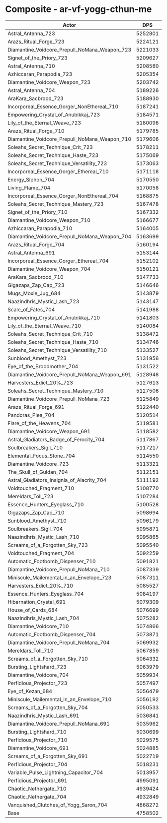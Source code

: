 # Composite - ar-vf-yogg-cthun-me
| Actor | DPS | Increase |
|---|:---:|:---:|
|Astral_Antenna_723|5252801|10.39%|
|Arazs_Ritual_Forge_723|5224121|9.78%|
|Diamantine_Voidcore_Prepull_NoMana_Weapon_723|5221033|9.72%|
|Signet_of_the_Priory_723|5209627|9.48%|
|Astral_Antenna_710|5208580|9.46%|
|Azhiccaran_Parapodia_723|5205354|9.39%|
|Diamantine_Voidcore_Weapon_723|5203742|9.36%|
|Astral_Antenna_704|5189226|9.05%|
|AraKara_Sacbrood_723|5188930|9.05%|
|Incorporeal_Essence_Gorger_NonEthereal_710|5187241|9.01%|
|Empowering_Crystal_of_Anubikkaj_723|5184571|8.95%|
|Lily_of_the_Eternal_Weave_723|5180096|8.86%|
|Arazs_Ritual_Forge_710|5179785|8.85%|
|Diamantine_Voidcore_Prepull_NoMana_Weapon_710|5179606|8.85%|
|Soleahs_Secret_Technique_Crit_723|5178211|8.82%|
|Soleahs_Secret_Technique_Haste_723|5175069|8.75%|
|Soleahs_Secret_Technique_Versatility_723|5173063|8.71%|
|Incorporeal_Essence_Gorger_Ethereal_710|5171118|8.67%|
|Energy_Siphon_704|5170550|8.66%|
|Living_Flame_704|5170058|8.65%|
|Incorporeal_Essence_Gorger_NonEthereal_704|5168875|8.62%|
|Soleahs_Secret_Technique_Mastery_723|5167478|8.59%|
|Signet_of_the_Priory_710|5167332|8.59%|
|Diamantine_Voidcore_Weapon_710|5166677|8.58%|
|Azhiccaran_Parapodia_710|5164005|8.52%|
|Diamantine_Voidcore_Prepull_NoMana_Weapon_704|5163699|8.52%|
|Arazs_Ritual_Forge_704|5160194|8.44%|
|Astral_Antenna_691|5153144|8.29%|
|Incorporeal_Essence_Gorger_Ethereal_704|5152102|8.27%|
|Diamantine_Voidcore_Weapon_704|5150121|8.23%|
|AraKara_Sacbrood_710|5147733|8.18%|
|Gigazaps_Zap_Cap_723|5146646|8.16%|
|Mugs_Moxie_Jug_684|5143879|8.10%|
|Naazindhris_Mystic_Lash_723|5143147|8.08%|
|Scale_of_Fates_704|5141988|8.06%|
|Empowering_Crystal_of_Anubikkaj_710|5141803|8.06%|
|Lily_of_the_Eternal_Weave_710|5140084|8.02%|
|Soleahs_Secret_Technique_Crit_710|5138472|7.99%|
|Soleahs_Secret_Technique_Haste_710|5134746|7.91%|
|Soleahs_Secret_Technique_Versatility_710|5133527|7.88%|
|Sunblood_Amethyst_723|5131956|7.85%|
|Eye_of_the_Broodmother_704|5131522|7.84%|
|Diamantine_Voidcore_Prepull_NoMana_Weapon_691|5128948|7.78%|
|Harvesters_Edict_20%_723|5127613|7.76%|
|Soleahs_Secret_Technique_Mastery_710|5127506|7.75%|
|Diamantine_Voidcore_Prepull_NoMana_723|5125849|7.72%|
|Arazs_Ritual_Forge_691|5122440|7.65%|
|Pandoras_Plea_704|5120514|7.61%|
|Flare_of_the_Heavens_704|5119581|7.59%|
|Diamantine_Voidcore_Weapon_691|5118582|7.57%|
|Astral_Gladiators_Badge_of_Ferocity_704|5117867|7.55%|
|Soulbreakers_Sigil_710|5117217|7.54%|
|Elemental_Focus_Stone_704|5114550|7.48%|
|Diamantine_Voidcore_723|5113321|7.46%|
|The_Skull_of_Guldan_704|5112151|7.43%|
|Astral_Gladiators_Insignia_of_Alacrity_704|5111192|7.41%|
|Voidtouched_Fragment_710|5108770|7.36%|
|Mereldars_Toll_723|5107284|7.33%|
|Essence_Hunters_Eyeglass_710|5100528|7.19%|
|Gigazaps_Zap_Cap_710|5098694|7.15%|
|Sunblood_Amethyst_710|5096179|7.10%|
|Soulbreakers_Sigil_704|5095871|7.09%|
|Naazindhris_Mystic_Lash_710|5095865|7.09%|
|Screams_of_a_Forgotten_Sky_723|5095540|7.08%|
|Voidtouched_Fragment_704|5092259|7.01%|
|Automatic_Footbomb_Dispenser_710|5091821|7.00%|
|Diamantine_Voidcore_Prepull_NoMana_710|5087339|6.91%|
|Miniscule_Mailemental_in_an_Envelope_723|5087311|6.91%|
|Harvesters_Edict_20%_710|5085527|6.87%|
|Essence_Hunters_Eyeglass_704|5084197|6.84%|
|Hibernation_Crystal_691|5079309|6.74%|
|House_of_Cards_684|5076699|6.69%|
|Naazindhris_Mystic_Lash_704|5075282|6.66%|
|Diamantine_Voidcore_710|5074866|6.65%|
|Automatic_Footbomb_Dispenser_704|5073871|6.63%|
|Diamantine_Voidcore_Prepull_NoMana_704|5069932|6.54%|
|Mereldars_Toll_710|5067859|6.50%|
|Screams_of_a_Forgotten_Sky_710|5064332|6.43%|
|Bursting_Lightshard_723|5063979|6.42%|
|Diamantine_Voidcore_704|5059934|6.33%|
|Perfidious_Projector_723|5057497|6.28%|
|Eye_of_Kezan_684|5056479|6.26%|
|Miniscule_Mailemental_in_an_Envelope_710|5056192|6.26%|
|Screams_of_a_Forgotten_Sky_704|5050533|6.14%|
|Naazindhris_Mystic_Lash_691|5036841|5.85%|
|Diamantine_Voidcore_Prepull_NoMana_691|5035962|5.83%|
|Bursting_Lightshard_710|5030699|5.72%|
|Perfidious_Projector_710|5029575|5.70%|
|Diamantine_Voidcore_691|5024885|5.60%|
|Screams_of_a_Forgotten_Sky_691|5022719|5.55%|
|Perfidious_Projector_704|5018231|5.46%|
|Variable_Pulse_Lightning_Capacitor_704|5013957|5.37%|
|Perfidious_Projector_691|4995091|4.97%|
|Chaotic_Nethergate_710|4939424|3.80%|
|Chaotic_Nethergate_704|4932849|3.66%|
|Vanquished_Clutches_of_Yogg_Saron_704|4868272|2.31%|
|Base|4758502|0.00%|
